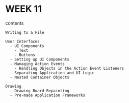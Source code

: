 # WEEK 11

contents

    Writing to a File
    
    User Interfaces
      - UI Components
        - Text
        - Buttons
      - Setting up UI Components
      - Managing Action Events
        - Handling Objects in the Action Event Listeners
      - Separating Application and UI Logic
      - Nested Container Objects
    
    Drawing
      - Drawing Board Repainting
      - Pre-made Application Frameworks
